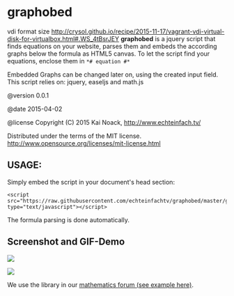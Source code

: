 # graphobed #
vdi format size http://crysol.github.io/recipe/2015-11-17/vagrant-vdi-virtual-disk-for-virtualbox.html#.WS_4tBsrJEY
**graphobed** is a jquery script that finds equations on your website, 
parses them and embeds the according graphs below the formula as HTML5 canvas. 
To let the script find your equations, enclose them in `*# equation #*`

Embedded Graphs can be changed later on, using the created input field.
This script relies on: jquery, easeljs and math.js

@version 0.0.1

@date    2015-04-02

@license
Copyright (C) 2015 Kai Noack, http://www.echteinfach.tv/

Distributed under the terms of the MIT license.
http://www.opensource.org/licenses/mit-license.html


## USAGE: ##

Simply embed the script in your document's head section: 

    <script src="https://raw.githubusercontent.com/echteinfachtv/graphobed/master/graphobed.js" type="text/javascript"></script>

The formula parsing is done automatically.

## Screenshot and GIF-Demo ##

![](http://i.stack.imgur.com/a9EBD.png)

![](http://i.stack.imgur.com/IzSz3.gif)

We use the library in our [mathematics forum (see example here)](http://www.gute-mathe-fragen.de/223069/graphobed-eingegebene-formeln-automatisch-graphen-umgewandelt).

